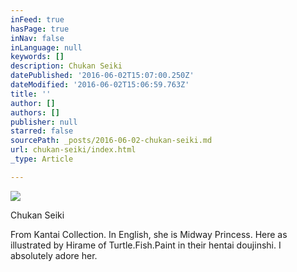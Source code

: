 ```yaml
---
inFeed: true
hasPage: true
inNav: false
inLanguage: null
keywords: []
description: Chukan Seiki
datePublished: '2016-06-02T15:07:00.250Z'
dateModified: '2016-06-02T15:06:59.763Z'
title: ''
author: []
authors: []
publisher: null
starred: false
sourcePath: _posts/2016-06-02-chukan-seiki.md
url: chukan-seiki/index.html
_type: Article

---
```

![](https://the-grid-user-content.s3-us-west-2.amazonaws.com/6536a136-a2ea-4fe1-adb5-8b81e06f04f2.png)

Chukan Seiki

From Kantai Collection. In English, she is Midway Princess. Here as illustrated by Hirame of Turtle.Fish.Paint in their hentai doujinshi. I absolutely adore her.